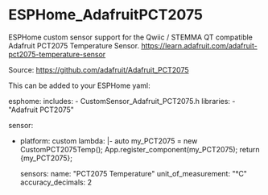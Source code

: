 # ESPHome_AdafruitPCT2075
ESPHome custom sensor support for the Qwiic / STEMMA QT compatible Adafruit PCT2075 Temperature Sensor.
https://learn.adafruit.com/adafruit-pct2075-temperature-sensor

Source: https://github.com/adafruit/Adafruit_PCT2075

This can be added to your ESPHome yaml:

esphome:
  includes:
    - CustomSensor_Adafruit_PCT2075.h
  libraries:
    - "Adafruit PCT2075"

sensor:
  - platform: custom
    lambda: |-
      auto my_PCT2075 = new CustomPCT2075Temp();
      App.register_component(my_PCT2075);
      return {my_PCT2075};
      
    sensors:
      name: "PCT2075 Temperature"
      unit_of_measurement: "°C"
      accuracy_decimals: 2
